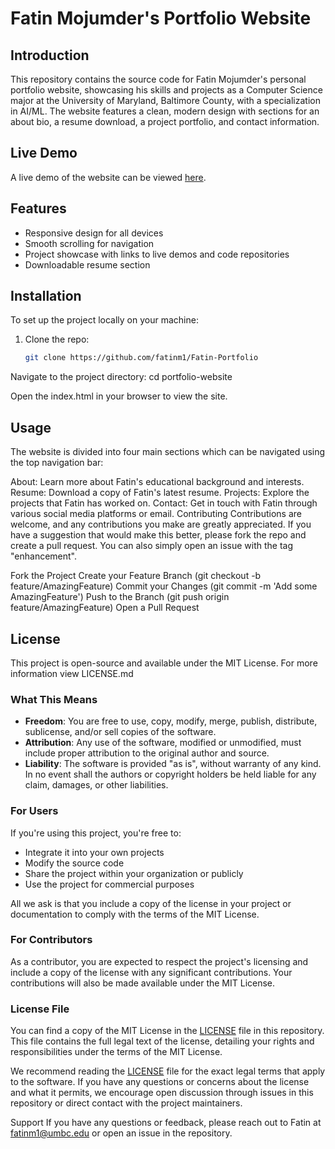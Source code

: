 # Fatin Mojumder's Portfolio Website

## Introduction

This repository contains the source code for Fatin Mojumder's personal portfolio website, showcasing his skills and projects as a Computer Science major at the University of Maryland, Baltimore County, with a specialization in AI/ML. The website features a clean, modern design with sections for an about bio, a resume download, a project portfolio, and contact information.

## Live Demo

A live demo of the website can be viewed [here](#).

## Features

- Responsive design for all devices
- Smooth scrolling for navigation
- Project showcase with links to live demos and code repositories
- Downloadable resume section

## Installation

To set up the project locally on your machine:

1. Clone the repo:
   ```bash
   git clone https://github.com/fatinm1/Fatin-Portfolio

Navigate to the project directory:
cd portfolio-website

Open the index.html in your browser to view the site.

## Usage

The website is divided into four main sections which can be navigated using the top navigation bar:

About: Learn more about Fatin's educational background and interests.
Resume: Download a copy of Fatin's latest resume.
Projects: Explore the projects that Fatin has worked on.
Contact: Get in touch with Fatin through various social media platforms or email.
Contributing
Contributions are welcome, and any contributions you make are greatly appreciated. If you have a suggestion that would make this better, please fork the repo and create a pull request. You can also simply open an issue with the tag "enhancement".

Fork the Project
Create your Feature Branch (git checkout -b feature/AmazingFeature)
Commit your Changes (git commit -m 'Add some AmazingFeature')
Push to the Branch (git push origin feature/AmazingFeature)
Open a Pull Request

## License

This project is open-source and available under the MIT License. For more information view LICENSE.md

### What This Means

- **Freedom**: You are free to use, copy, modify, merge, publish, distribute, sublicense, and/or sell copies of the software.
- **Attribution**: Any use of the software, modified or unmodified, must include proper attribution to the original author and source.
- **Liability**: The software is provided "as is", without warranty of any kind. In no event shall the authors or copyright holders be held liable for any claim, damages, or other liabilities.

### For Users

If you're using this project, you're free to:

- Integrate it into your own projects
- Modify the source code
- Share the project within your organization or publicly
- Use the project for commercial purposes

All we ask is that you include a copy of the license in your project or documentation to comply with the terms of the MIT License.

### For Contributors

As a contributor, you are expected to respect the project's licensing and include a copy of the license with any significant contributions. Your contributions will also be made available under the MIT License.

### License File

You can find a copy of the MIT License in the [LICENSE](LICENSE) file in this repository. This file contains the full legal text of the license, detailing your rights and responsibilities under the terms of the MIT License.

We recommend reading the [LICENSE](LICENSE) file for the exact legal terms that apply to the software. If you have any questions or concerns about the license and what it permits, we encourage open discussion through issues in this repository or direct contact with the project maintainers.

Support
If you have any questions or feedback, please reach out to Fatin at fatinm1@umbc.edu or open an issue in the repository.

